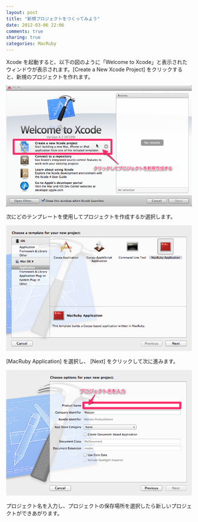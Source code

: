 ```yaml
---
layout: post
title: "新規プロジェクトをつくってみよう"
date: 2012-03-06 22:06
comments: true
sharing: true
categories: MacRuby
---
```


Xcode を起動すると、以下の図のように「Welcome to Xcode」と表示されたウィンドウが表示されます。[Create a New Xcode Project] をクリックすると、新規のプロジェクトを作れます。

![image](/images/ja/intro-new-project/welcome_to_xcode.png)

次にどのテンプレートを使用してプロジェクトを作成するか選択します。

![image](/images/ja/intro-new-project/choose_a_templete.png)

[MacRuby Application] を選択し、 [Next] をクリックして次に進みます。

![image](/images/ja/intro-new-project/product_name.png)

プロジェクト名を入力し、プロジェクトの保存場所を選択したら新しいプロジェクトができあがります。